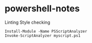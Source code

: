 # powershell-notes

Linting Style checking

```
Install-Module -Name PSScriptAnalyzer
Invoke-ScriptAnalyzer myscript.ps1
```
